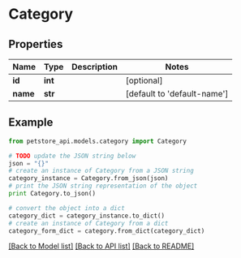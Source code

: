 # Category


## Properties

Name | Type | Description | Notes
------------ | ------------- | ------------- | -------------
**id** | **int** |  | [optional] 
**name** | **str** |  | [default to 'default-name']

## Example

```python
from petstore_api.models.category import Category

# TODO update the JSON string below
json = "{}"
# create an instance of Category from a JSON string
category_instance = Category.from_json(json)
# print the JSON string representation of the object
print Category.to_json()

# convert the object into a dict
category_dict = category_instance.to_dict()
# create an instance of Category from a dict
category_form_dict = category.from_dict(category_dict)
```
[[Back to Model list]](../README.md#documentation-for-models) [[Back to API list]](../README.md#documentation-for-api-endpoints) [[Back to README]](../README.md)


